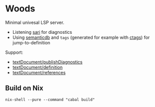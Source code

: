 Woods
=====

Minimal univesal LSP server.
 - Listening [sari](https://github.com/aloiscochard/sarsi) for diagnostics
 - Using [semanticdb](https://scalameta.org/docs/semanticdb/guide.html) and `tags` (generated for example with [ctags](http://ctags.sourceforge.net/)) for jump-to-definition

Support:
* [textDocument/publishDiagnostics](https://microsoft.github.io/language-server-protocol/specifications/specification-3-14/#textDocument_publishDiagnostics)
* [textDocument/definition](https://microsoft.github.io/language-server-protocol/specifications/specification-3-14/#textDocument_definition)
* [textDocument/references](https://microsoft.github.io/language-server-protocol/specifications/specification-3-14/#textDocument_references)


Build on Nix
--------------

`nix-shell --pure --command "cabal build"`
